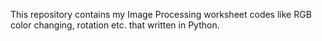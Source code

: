 This repository contains my Image Processing worksheet codes like RGB color changing, rotation etc. that written in Python.
